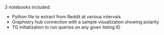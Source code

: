 3 notebooks included:

- Python file to extract from Reddit at various intervals
- Graphistry hub connection with a sample visualization showing polarity
- TG initialization to run queries on any given listing ID
